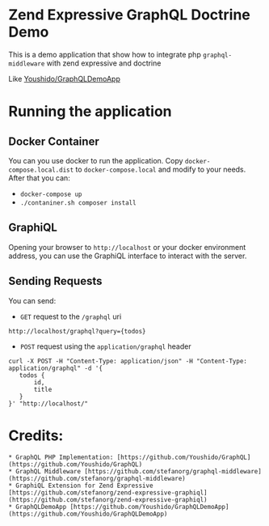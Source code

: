 # Zend Expressive GraphQL Doctrine Demo

This is a demo application that show how to integrate php `graphql-middleware` with zend expressive and doctrine

Like [Youshido/GraphQLDemoApp](https://github.com/Youshido/GraphQLDemoApp)  

# Running the application

## Docker Container

You can you use docker to run the application. Copy `docker-compose.local.dist` to `docker-compose.local` and modify to your needs. 
After that you can: 
* `docker-compose up`
* `./contaniner.sh composer install`

## GraphiQL

Opening your browser to `http://localhost` or your docker environment address, you can use the GraphiQL interface to interact with the server.

## Sending Requests

You can send:

 * `GET` request to the `/graphql` uri 
 
 ```
 http://localhost/graphql?query={todos}
 ```
 
 * `POST` request using the `application/graphql` header
 
 ```
 curl -X POST -H "Content-Type: application/json" -H "Content-Type: application/graphql" -d '{
 	todos {
 		id,
 		title
 	}
 }' "http://localhost/"
 ```

# Credits:
    * GraphQL PHP Implementation: [https://github.com/Youshido/GraphQL](https://github.com/Youshido/GraphQL)
    * GraphQL Middleware [https://github.com/stefanorg/graphql-middleware](https://github.com/stefanorg/graphql-middleware)
    * GraphiQL Extension for Zend Expressive [https://github.com/stefanorg/zend-expressive-graphiql](https://github.com/stefanorg/zend-expressive-graphiql)
    * GraphQLDemoApp [https://github.com/Youshido/GraphQLDemoApp](https://github.com/Youshido/GraphQLDemoApp)